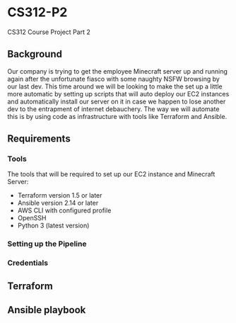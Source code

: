 # CS312-P2
CS312 Course Project Part 2
## Background
Our company is trying to get the employee Minecraft server up and running again after the unfortunate fiasco with some naughty NSFW browsing by our last dev. This time around we will be looking to make the set up a little more automatic by setting up scripts that will auto deploy our EC2 instances and automatically install our server on it in case we happen to lose another dev to the entrapment of internet debauchery. The way we will automate this is by using code as infrastructure with tools like Terraform and Ansible. 
## Requirements
### Tools
The tools that will be required to set up our EC2 instance and Minecraft Server:
- Terraform version 1.5 or later
- Ansible version 2.14 or later
- AWS CLI with configured profile
- OpenSSH
- Python 3 (latest version)

### Setting up the Pipeline

### Credentials

## Terraform 


## Ansible playbook
